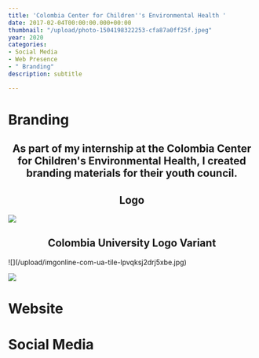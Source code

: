 ```yaml
---
title: 'Colombia Center for Children''s Environmental Health '
date: 2017-02-04T00:00:00.000+00:00
thumbnail: "/upload/photo-1504198322253-cfa87a0ff25f.jpeg"
year: 2020
categories:
- Social Media
- Web Presence
- " Branding"
description: subtitle

---
```

<left><h1>Branding</h1></left>

<center><h2>As part of my internship at the Colombia Center for Children's Environmental Health, I created branding materials for their youth council.</h2></center>

<center><h2>Logo</h2></center>

![](/upload/untitled-design-6.png)

<center><h2>Colombia University Logo Variant</h2></center>![](/upload/imgonline-com-ua-tile-lpvqksj2drj5xbe.jpg)

![](/upload/avatar_hua5cb0e56a5522bec7af17a837a77622d_26894_270x270_fill_lanczos_center_2.png)

<left><h1>Website</h1></left>

<left><h1>Social Media</h1></left>
